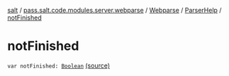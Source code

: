 [salt](../../../index.md) / [pass.salt.code.modules.server.webparse](../../index.md) / [Webparse](../index.md) / [ParserHelp](index.md) / [notFinished](./not-finished.md)

# notFinished

`var notFinished: `[`Boolean`](https://kotlinlang.org/api/latest/jvm/stdlib/kotlin/-boolean/index.html) [(source)](https://github.com/kurbaniec-tgm/salt/tree/master/code/modules/server/webparse/Webparse.kt#L57)